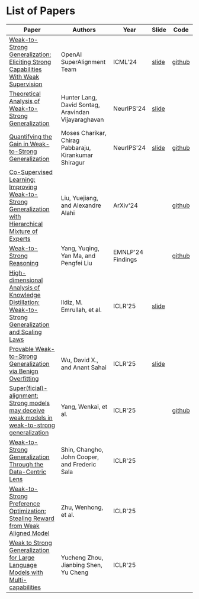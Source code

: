 # List of Papers
| Paper | Authors | Year | Slide | Code |
|--------------------------------------|--------|---------|-------|-------|
| [Weak-to-Strong Generalization: Eliciting Strong Capabilities With Weak Supervision](https://arxiv.org/abs/2312.09390) | OpenAI SuperAlignment Team | ICML'24 | [slide](<slides/Weak-to-Strong Generalization-Eliciting Strong Capabilities With Weak Supervision.pdf>) | [github](https://github.com/openai/weak-to-strong)|
| [Theoretical Analysis of Weak-to-Strong Generalization](https://arxiv.org/abs/2405.16043) | Hunter Lang, David Sontag, Aravindan Vijayaraghavan | NeurIPS'24 | [slide](<slides/Theoretical Analysis of Weak-to-Strong Generalization.pdf>) |  |
| [Quantifying the Gain in Weak-to-Strong Generalization](https://arxiv.org/abs/2405.15116) | Moses Charikar, Chirag Pabbaraju, Kirankumar Shiragur | NeurIPS'24 | [slide](<slides/Quantifying the Gain in Weak-to-Strong Generalization.pdf>) | [github](https://github.com/chogba/wtsg-regression) |
| [Co-Supervised Learning: Improving Weak-to-Strong Generalization with Hierarchical Mixture of Experts](https://arxiv.org/abs/2402.15505) | Liu, Yuejiang, and Alexandre Alahi | ArXiv'24 |  | [github](https://github.com/YuejiangLIU/csl) |
| [Weak-to-Strong Reasoning](https://arxiv.org/abs/2407.13647) | Yang, Yuqing, Yan Ma, and Pengfei Liu | EMNLP'24 Findings |  | [github](https://github.com/GAIR-NLP/weak-to-strong-reasoning) |
| [High-dimensional Analysis of Knowledge Distillation: Weak-to-Strong Generalization and Scaling Laws](https://arxiv.org/abs/2410.18837) | Ildiz, M. Emrullah, et al. | ICLR'25 | [slide](<slides/High-dimensional Analysis of Knowledge Distillation Weak-to-Strong Generalization and Scaling Laws.pdf>) |  |
| [Provable Weak-to-Strong Generalization via Benign Overfitting](https://arxiv.org/abs/2410.04638) | Wu, David X., and Anant Sahai | ICLR'25 | [slide](<slides/Provable Weak-to-Strong Generalization via Benign Overfitting.pdf>) |  |
| [Super(ficial)-alignment: Strong models may deceive weak models in weak-to-strong generalization](https://arxiv.org/abs/2406.11431) | Yang, Wenkai, et al. | ICLR'25 |  | [github](https://github.com/keven980716/weak-to-strong-deception) |
| [Weak-to-Strong Generalization Through the Data-Centric Lens](https://arxiv.org/abs/2412.03881) | Shin, Changho, John Cooper, and Frederic Sala | ICLR'25 | |  |
| [Weak-to-Strong Preference Optimization: Stealing Reward from Weak Aligned Model](https://arxiv.org/abs/2410.18640) | Zhu, Wenhong, et al. | ICLR'25 | |  |
| [Weak to Strong Generalization for Large Language Models with Multi-capabilities](https://openreview.net/forum?id=N1vYivuSKq) | Yucheng Zhou, Jianbing Shen, Yu Cheng | ICLR'25| |  |
